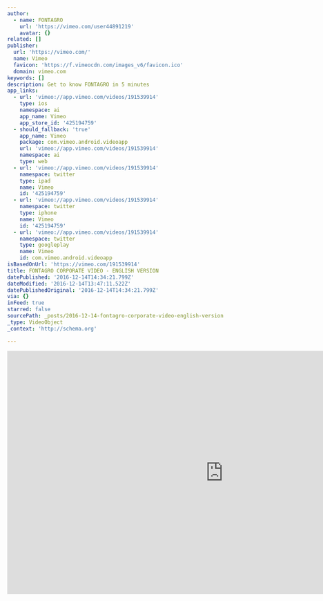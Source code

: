 ```yaml
---
author:
  - name: FONTAGRO
    url: 'https://vimeo.com/user44891219'
    avatar: {}
related: []
publisher:
  url: 'https://vimeo.com/'
  name: Vimeo
  favicon: 'https://f.vimeocdn.com/images_v6/favicon.ico'
  domain: vimeo.com
keywords: []
description: Get to know FONTAGRO in 5 minutes
app_links:
  - url: 'vimeo://app.vimeo.com/videos/191539914'
    type: ios
    namespace: ai
    app_name: Vimeo
    app_store_id: '425194759'
  - should_fallback: 'true'
    app_name: Vimeo
    package: com.vimeo.android.videoapp
    url: 'vimeo://app.vimeo.com/videos/191539914'
    namespace: ai
    type: web
  - url: 'vimeo://app.vimeo.com/videos/191539914'
    namespace: twitter
    type: ipad
    name: Vimeo
    id: '425194759'
  - url: 'vimeo://app.vimeo.com/videos/191539914'
    namespace: twitter
    type: iphone
    name: Vimeo
    id: '425194759'
  - url: 'vimeo://app.vimeo.com/videos/191539914'
    namespace: twitter
    type: googleplay
    name: Vimeo
    id: com.vimeo.android.videoapp
isBasedOnUrl: 'https://vimeo.com/191539914'
title: FONTAGRO CORPORATE VIDEO - ENGLISH VERSION
datePublished: '2016-12-14T14:34:21.799Z'
dateModified: '2016-12-14T13:47:11.522Z'
datePublishedOriginal: '2016-12-14T14:34:21.799Z'
via: {}
inFeed: true
starred: false
sourcePath: _posts/2016-12-14-fontagro-corporate-video-english-version.md
_type: VideoObject
_context: 'http://schema.org'

---
```

<iframe src="https://cdn.embedly.com/widgets/media.html?src=https%3A%2F%2Fplayer.vimeo.com%2Fvideo%2F191539914&amp;url=https%3A%2F%2Fvimeo.com%2F191539914&amp;image=https%3A%2F%2Fi.vimeocdn.com%2Fvideo%2F602590429_1280.jpg&amp;key=b7d04c9b404c499eba89ee7072e1c4f7&amp;type=text%2Fhtml&amp;schema=vimeo" width="1000" height="563" scrolling="no" frameborder="0" allowfullscreen="" style=""></iframe>